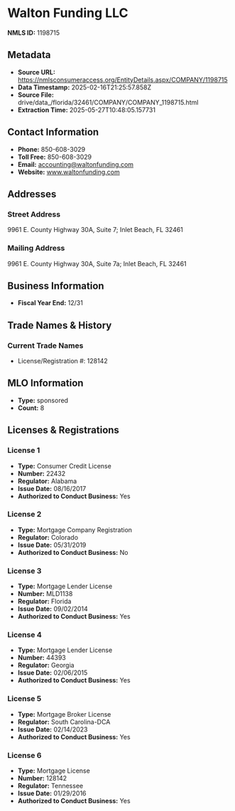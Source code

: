 # Walton Funding LLC

**NMLS ID:** 1198715

## Metadata
- **Source URL:** https://nmlsconsumeraccess.org/EntityDetails.aspx/COMPANY/1198715
- **Data Timestamp:** 2025-02-16T21:25:57.858Z
- **Source File:** drive/data_/florida/32461/COMPANY/COMPANY_1198715.html
- **Extraction Time:** 2025-05-27T10:48:05.157731

## Contact Information
- **Phone:** 850-608-3029
- **Toll Free:** 850-608-3029
- **Email:** accounting@waltonfunding.com
- **Website:** www.waltonfunding.com

## Addresses
### Street Address
9961 E. County Highway 30A, Suite 7; Inlet Beach, FL 32461

### Mailing Address
9961 E. County Highway 30A, Suite 7a; Inlet Beach, FL 32461

## Business Information
- **Fiscal Year End:** 12/31

## Trade Names & History
### Current Trade Names
- License/Registration #: 128142

## MLO Information
- **Type:** sponsored
- **Count:** 8

## Licenses & Registrations

### License 1
- **Type:** Consumer Credit License
- **Number:** 22432
- **Regulator:** Alabama
- **Issue Date:** 08/16/2017
- **Authorized to Conduct Business:** Yes

### License 2
- **Type:** Mortgage Company Registration
- **Regulator:** Colorado
- **Issue Date:** 05/31/2019
- **Authorized to Conduct Business:** No

### License 3
- **Type:** Mortgage Lender License
- **Number:** MLD1138
- **Regulator:** Florida
- **Issue Date:** 09/02/2014
- **Authorized to Conduct Business:** Yes

### License 4
- **Type:** Mortgage Lender License
- **Number:** 44393
- **Regulator:** Georgia
- **Issue Date:** 02/06/2015
- **Authorized to Conduct Business:** Yes

### License 5
- **Type:** Mortgage Broker License
- **Regulator:** South Carolina-DCA
- **Issue Date:** 02/14/2023
- **Authorized to Conduct Business:** Yes

### License 6
- **Type:** Mortgage License
- **Number:** 128142
- **Regulator:** Tennessee
- **Issue Date:** 01/29/2016
- **Authorized to Conduct Business:** Yes
